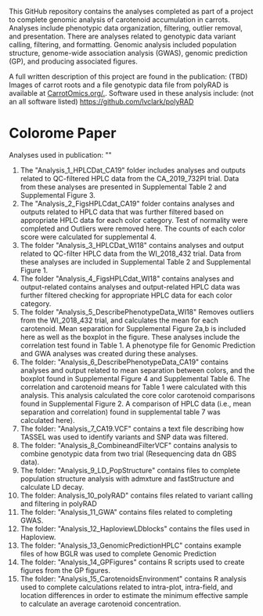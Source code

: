 This GitHub repository contains the analyses completed as part of a project to complete genomic analysis of carotenoid accumulation in carrots. Analyses include phenotypic data organization,  filtering, outlier removal, and presentation. There are analyses related to genotypic data variant calling, filtering, and formatting. Genomic analysis included population structure, genome-wide association analysis (GWAS), genomic prediction (GP), and producing associated figures. 

A full written description of this project are found in the publication: (TBD) 
Images of carrot roots and a file genotypic data file from polyRAD is available at [CarrotOmics.org/.](https://carrotomics.org/). 
Software used in these analysis include: (not an all software listed)
https://github.com/lvclark/polyRAD


# Colorome Paper
Analyses used in publication: ""

1) The "Analysis_1_HPLCDat_CA19" folder includes analyses and outputs related to QC-filtered HPLC data from the CA_2019_732PI trial. Data from these analyses are presented in Supplemental Table 2 and Supplemental Figure 3.
2) The "Analysis_2_FigsHPLCdat_CA19" folder contains analyses and outputs related to HPLC data that was further filtered based on appropriate HPLC data for each color category.
   Test of normality were completed and Outliers were removed here. 
   The counts of each color score were calculated for supplemental 4.
3) The folder "Analysis_3_HPLCDat_WI18" contains analyses and output related to QC-filter HPLC data from the WI_2018_432 trial.
     Data from these analyses are included in Supplemental Table 2 and Supplemental Figure 1. 
4) The folder "Analysis_4_FigsHPLCdat_WI18" contains analyses and output-related contains analyses and output-related HPLC data was further filtered checking for appropriate HPLC data for each color category.
5) The folder "Analysis_5_DescribePhenotypeData_WI18" Removes outliers from the WI_2018_432 trial, and calculates the mean for each carotenoid. Mean separation for Supplemental Figure 2a,b is included here as well as the boxplot in the figure. These analyses include the correlation test found in Table 1. A phenotype file for  Genomic Prediction and GWA analyses was created during these analyses. 
6)  The folder: "Analysis_6_DescribePhenotypeData_CA19" contains analyses and output related to mean separation between colors, and the boxplot found in Supplemental Figure 4 and Supplemental Table 6. The correlation and carotenoid means for Table 1 were calculated with this analysis. This analysis calculated the core color carotenoid comparisons found in Supplemental Figure 2. A comparison of HPLC data (i.e., mean separation and correlation) found in supplemental table 7 was calculated here). 
7) The folder: "Analysis_7_CA19.VCF" contains a text file describing how TASSEL was used to identify variants and SNP data was filtered.
8) The folder: "Analysis_8_CombineandFilterVCF" contains analysis to combine genotypic data from two trial (Resequencing data dn GBS data).
9) The folder: "Analysis_9_LD_PopStructure" contains files to complete population structure analysis with admxture and fastStructure and calculate LD decay.
10) The folder: Analysis_10_polyRAD" contains files related to variant calling and filtering in polyRAD
11) The folder: "Analysis_11_GWA" contains files related to completing GWAS.
12) The folder: "Analysis_12_HaploviewLDblocks" contains the files used in Haploview.
13) The folder: "Analysis_13_GenomicPredictionHPLC" contains example files of how BGLR was used to complete Genomic Prediction
14) The folder: "Analysis_14_GPFigures" contains R scripts used to create figures from the GP figures.
15) The folder: "Analysis_15_CarotenoidsEnvironment" contains R analysis used to complete calculations related to intra-plot, intra-field, and location differences in order to estimate the minimum effective sample to calculate an average carotenoid concentration.  
